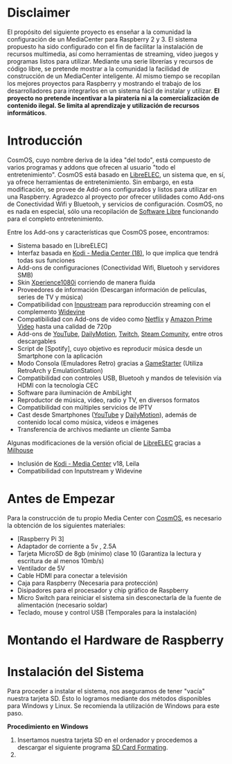 # Disclaimer
El propósito del siguiente proyecto es enseñar a la comunidad la configuración de un MediaCenter para Raspberry 2 y 3. El sistema propuesto ha sido configurado con el fin de facilitar la instalación de recursos multimedia, así como herramientas de streaming, video juegos y programas listos para utilizar. Mediante una serie librerías y recursos de código libre, se pretende mostrar a la comunidad la facilidad de construcción de un MediaCenter inteligente. Al mismo tiempo se recopilan los mejores proyectos para Raspberry y mostrando el trabajo de los desarrolladores para integrarlos en un sistema fácil de instalar y utilizar. **El proyecto no pretende incentivar a la piratería ni a la comercialización de contenido ilegal. Se limita al aprendizaje y utilización de recursos informáticos**.

# Introducción
CosmOS, cuyo nombre deriva de la idea "del todo", está compuesto de varios programas y addons que ofrecen al usuario "todo el entretenimiento". CosmOS está basado en [LibreELEC](http://libreelec.wiki/), un sistema que, en sí, ya ofrece herramientas de entretenimiento. Sin embargo, en esta modificación, se provee de Add-ons configurados y listos para utilizar en una Raspberry. Agradezco al proyecto por ofrecer utilidades como Add-ons de Conectividad Wifi y Bluetooh, y servicios de configuración. CosmOS, no es nada en especial, sólo una recopilación de [Software Libre](https://www.gnu.org/philosophy/free-sw.es.html) funcionando para el completo entretenimiento.

Entre los Add-ons y características que CosmOS posee, encontramos:

- Sistema basado en [LibreELEC]
- Interfaz basada en [Kodi - Media Center (18)](), lo que implica que tendrá todas sus funciones
- Add-ons de configuraciones (Conectividad Wifi, Bluetooh y servidores SMB)
- Skin [Xperience1080i]() corriendo de manera fluída
- Proveedores de información (Descargan información de películas, series de TV y música)
- Compatibilidad con [Inpustream]() para reproducción streaming con el complemento [Widevine]()
- Compatibilidad con Add-ons de video como [Netflix]() y [Amazon Prime Video]() hasta una calidad de 720p
- Add-ons de [YouTube](), [DailyMotion](), [Twitch](), [Steam Comunity](), entre otros descargables
- Script de [Spotify], cuyo objetivo es reproducir música desde un Smartphone con la aplicación
- Modo Consola (Emuladores Retro) gracias a [GameStarter]() (Utiliza RetroArch y EmulationStation)
- Compatibilidad con controles USB, Bluetooh y mandos de televisión vía HDMI con la tecnología CEC
- Software para iluminación de AmbiLight
- Reproductor de música, video, radio y TV, en diversos formatos
- Compatibilidad con múltiples servicios de IPTV
- Cast desde Smartphones ([YouTube]() y [DailyMotion]()), además de contenido local como música, videos e imágenes
- Transferencia de archivos mediante un cliente Samba

Algunas modificaciones de la versión oficial de [LibreELEC]() gracias a [Milhouse]()

- Inclusión de [Kodi - Media Center]() v18, Leila
- Compatibilidad con Inputstream y Widevine

# Antes de Empezar

Para la construcción de tu propio Media Center con [CosmOS](), es necesario la obtención de los siguientes materiales:

- [Raspberry Pi 3]
- Adaptador de corriente a 5v , 2.5A
- Tarjeta MicroSD de 8gb (mínimo) clase 10 (Garantiza la lectura y escritura de al menos 10mb/s)
- Ventilador de 5V 
- Cable HDMI para conectar a televisión 
- Caja para Raspberry (Necesaria para protección)
- Disipadores para el procesador y chip gráfico de Raspberry
- Micro Switch para reiniciar el sistema sin desconectarla de la fuente de alimentación (necesario soldar)
- Teclado, mouse y control USB (Temporales para la instalación)

# Montando el Hardware de Raspberry

# Instalación del Sistema

Para proceder a instalar el sistema, nos aseguramos de tener "vacía" nuestra tarjeta SD. Ésto lo logramos mediante dos métodos disponibles para Windows y Linux. Se recomienda la utilización de Windows para este paso.

**Procedimiento en Windows**

1. Insertamos nuestra tarjeta SD en el ordenador y procedemos a descargar el siguiente programa [SD Card Formating]().
2. 

